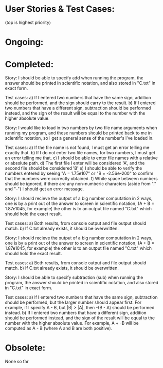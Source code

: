 # User Stories & Test Cases:
(top is highest priority)



# Ongoing:











# Completed:

Story:
I should be able to specify add when running the program, the answer should be printed in scientific notation, and also stored in "C.txt" in exact form.

Test cases:
a) If I entered two numbers that have the same sign, addition should be performed, 
and the sign should carry to the result.
b) If I entered two numbers that have a different sign, subtraction should be performed instead, and the sign of the result will be equal to the number with the higher absolute value.





Story:
I would like to load in two numbers by two file name arguments when running my program, and these numbers should be printed back to me in scientific notation, so I get a general sense of the number's I've loaded in.

Test cases:
a) If the file name is not found, I must get an error telling me exactly that.
b) If I do not enter two file names, for two numbers, I must get an error telling me that.
c) I should be able to enter file names with a relative or absolute path.
d) The first file I enter will be considered 'A', and the second file should be considered 'B'
e) I should be able to verify the numbers entered by seeing "A = 1.75e107" or "B = -2.56e-200" to confirm that the numbers were correctly obtained.
f) White space between numbers should be ignored, if there are any non-numberic characters (aside from "." and "-") I should get an error message. 




Story:
I should recieve the output of a big number computation in 2 ways, one is by a print out of the answer to screen in scientific notation, (A + B = 1.87e1045, for example) the other is to an output file named "C.txt" which should hold the exact result.

Test cases:
a) Both results, from console output and file output should match.
b) If C.txt already exists, it should be overwritten.





Story:
I should recieve the output of a big number computation in 2 ways, one is by a print out of the answer to screen in scientific notation, (A + B = 1.87e1045, for example) the other is to an output file named "C.txt" which should hold the exact result.

Test cases:
a) Both results, from console output and file output should match.
b) If C.txt already exists, it should be overwritten.





Story:
I should be able to specify subtraction (sub) when running the program, the answer should be printed in scientific notation, and also stored in "C.txt" in exact form.

Test cases:
a) If I entered two numbers that have the same sign, subtraction should be performed, but the larger number should appear first. For example, if I specify A - B, but |B| > |A|, then -(B - A) should be performed instead.
b) If I entered two numbers that have a different sign, addition should be performed instead, and the sign of the result will be equal to the number with the higher absolute value. For example, A + -B will be computed as A - B (where A and B are both positive).



# Obsolete:


None so far